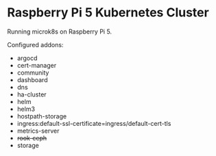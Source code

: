 # Raspberry Pi 5 Kubernetes Cluster

Running microk8s on Raspberry Pi 5.

Configured addons:

- argocd
- cert-manager
- community
- dashboard
- dns
- ha-cluster
- helm
- helm3
- hostpath-storage
- ingress:default-ssl-certificate=ingress/default-cert-tls
- metrics-server
- ~~rook-ceph~~
- storage
